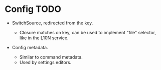 # Config TODO

* SwitchSource, redirected from the key.
    - Closure matches on key, can be used to implement "file" selector, like in the L10N service.

* Config metadata.
    - Similar to command metadata.
    - Used by settings editors.